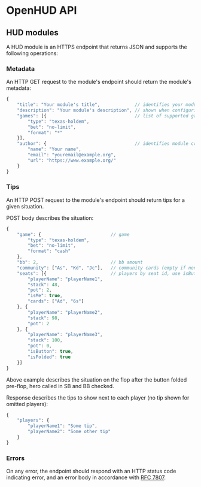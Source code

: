 # OpenHUD API

## HUD modules
A HUD module is an HTTPS endpoint that returns JSON and supports the following operations:

### Metadata
An HTTP GET request to the module's endpoint should return the module's metadata:

```javascript
{
    "title": "Your module's title",             // identifies your module in HUD tips
    "description": "Your module's description", // shown when configuring your module
    "games": [{                                 // list of supported games ("*" for any)
        "type": "texas-holdem",
        "bet": "no-limit",
        "format": "*"
    }],
    "author": {                                 // identifies module creator, email & URL are optional
        "name": "Your name",
        "email": "youremail@example.org",
        "url": "https://www.example.org/"
    }
}
```

### Tips
An HTTP POST request to the module's endpoint should return tips for a given situation.

POST body describes the situation:
```javascript
{
    "game": {                          // game
        "type": "texas-holdem",
        "bet": "no-limit",
        "format": "cash"
    },
    "bb": 2,                           // bb amount
    "community": ["As", "Kd", "Jc"],   // community cards (empty if none yet)
    "seats": [{                        // players by seat id, use isButton for positions
        "playerName": "playerName1",
        "stack": 48,
        "pot": 2,
        "isMe": true,
        "cards": ["Ad", "6s"]
    }, {
        "playerName": "playerName2",
        "stack": 98,
        "pot": 2
    }, {
        "playerName": "playerName3",
        "stack": 100,
        "pot": 0,
        "isButton": true,
        "isFolded": true
    }]
}
```

Above example describes the situation on the flop after the button folded pre-flop, hero called in SB and BB checked.

Response describes the tips to show next to each player (no tip shown for omitted players):
```javascript
{
    "players": {
        "playerName1": "Some tip",
        "playerName2": "Some other tip"
    }
}
```

### Errors
On any error, the endpoint should respond with an HTTP status code indicating error, and an error body in accordance with [RFC 7807](https://tools.ietf.org/html/rfc7807).
